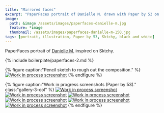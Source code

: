 ```yaml
---
title: "Mirrored faces"
excerpt: "PaperFaces portrait of Danielle M. drawn with Paper by 53 on an iPad."
image: 
  path: &image /assets/images/paperfaces-danielle-m.jpg 
  feature: *image
  thumbnail: /assets/images/paperfaces-danielle-m-150.jpg
tags: [portrait, illustration, Paper by 53, Sktchy, black and white]
---
```


PaperFaces portrait of [Danielle M.](http://sktchy.com/rhvANH) inspired on Sktchy.

{% include boilerplate/paperfaces-2.md %}

{% figure caption:"Pencil sketch to rough out the composition." %}
[![Work in process screenshot](/assets/images/paperfaces-danielle-m-process-1-750.jpg)](/assets/images/paperfaces-danielle-m-process-1-lg.jpg)
{% endfigure %}

{% figure caption:"Work in progress screenshots (Paper by 53)." class:"gallery-3-col" %}
[![Work in process screenshot](/assets/images/paperfaces-danielle-m-process-2-600.jpg)](/assets/images/paperfaces-danielle-m-process-2-lg.jpg) [![Work in process screenshot](/assets/images/paperfaces-danielle-m-process-3-600.jpg)](/assets/images/paperfaces-danielle-m-process-3-lg.jpg) [![Work in process screenshot](/assets/images/paperfaces-danielle-m-process-4-600.jpg)](/assets/images/paperfaces-danielle-m-process-4-lg.jpg) [![Work in process screenshot](/assets/images/paperfaces-danielle-m-process-5-600.jpg)](/assets/images/paperfaces-danielle-m-process-5-lg.jpg) [![Work in process screenshot](/assets/images/paperfaces-danielle-m-process-6-600.jpg)](/assets/images/paperfaces-danielle-m-process-6-lg.jpg) [![Work in process screenshot](/assets/images/paperfaces-danielle-m-process-7-600.jpg)](/assets/images/paperfaces-danielle-m-process-7-lg.jpg)
{% endfigure %}
